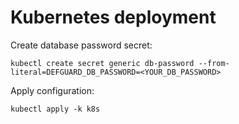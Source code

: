 # Kubernetes deployment

Create database password secret:

```
kubectl create secret generic db-password --from-literal=DEFGUARD_DB_PASSWORD=<YOUR_DB_PASSWORD>
```

Apply configuration:

```
kubectl apply -k k8s
```
